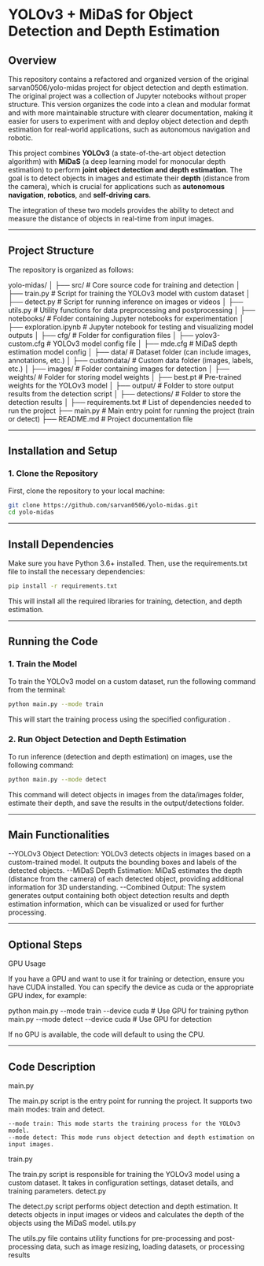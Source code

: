 # YOLOv3 + MiDaS for Object Detection and Depth Estimation

## Overview

This repository contains a refactored and organized version of the original sarvan0506/yolo-midas project for object detection and depth estimation. The original project was a collection of Jupyter notebooks without proper structure. This version organizes the code into a clean and modular format and with more maintainable structure with clearer documentation, making it easier for users to experiment with and deploy object detection and depth estimation for real-world applications, such as autonomous navigation and robotic.

This project combines **YOLOv3** (a state-of-the-art object detection algorithm) with **MiDaS** (a deep learning model for monocular depth estimation) to perform **joint object detection and depth estimation**. The goal is to detect objects in images and estimate their **depth** (distance from the camera), which is crucial for applications such as **autonomous navigation**, **robotics**, and **self-driving cars**.

The integration of these two models provides the ability to detect and measure the distance of objects in real-time from input images.

---

## Project Structure

The repository is organized as follows:

yolo-midas/ │ ├── src/ # Core source code for training and detection │ ├── train.py # Script for training the YOLOv3 model with custom dataset │ ├── detect.py # Script for running inference on images or videos │ ├── utils.py # Utility functions for data preprocessing and postprocessing │ ├── notebooks/ # Folder containing Jupyter notebooks for experimentation │ ├── exploration.ipynb # Jupyter notebook for testing and visualizing model outputs │ ├── cfg/ # Folder for configuration files │ ├── yolov3-custom.cfg # YOLOv3 model config file │ ├── mde.cfg # MiDaS depth estimation model config │ ├── data/ # Dataset folder (can include images, annotations, etc.) │ ├── customdata/ # Custom data folder (images, labels, etc.) │ ├── images/ # Folder containing images for detection │ ├── weights/ # Folder for storing model weights │ ├── best.pt # Pre-trained weights for the YOLOv3 model │ ├── output/ # Folder to store output results from the detection script │ ├── detections/ # Folder to store the detection results │ ├── requirements.txt # List of dependencies needed to run the project ├── main.py # Main entry point for running the project (train or detect) ├── README.md # Project documentation file


---

## Installation and Setup

### 1. **Clone the Repository**
First, clone the repository to your local machine:
```bash
git clone https://github.com/sarvan0506/yolo-midas.git
cd yolo-midas
```

---

## Install Dependencies
Make sure you have Python 3.6+ installed. Then, use the requirements.txt file to install the necessary dependencies:

```bash
pip install -r requirements.txt
```
This will install all the required libraries for training, detection, and depth estimation.

---

## Running the Code
### 1. **Train the Model**

To train the YOLOv3 model on a custom dataset, run the following command from the terminal:

```bash
python main.py --mode train 
```
This will start the training process using the specified configuration .
### 2. **Run Object Detection and Depth Estimation**

To run inference (detection and depth estimation) on images, use the following command:


```bash
python main.py --mode detect 
```

This command will detect objects in images from the data/images folder, estimate their depth, and save the results in the output/detections folder.


---

## Main Functionalities

--YOLOv3 Object Detection: YOLOv3 detects objects in images based on a custom-trained model. It outputs the bounding boxes and labels of the detected objects.
--MiDaS Depth Estimation: MiDaS estimates the depth (distance from the camera) of each detected object, providing additional information for 3D understanding.
--Combined Output: The system generates output containing both object detection results and depth estimation information, which can be visualized or used for further processing.

---

## Optional Steps
GPU Usage

If you have a GPU and want to use it for training or detection, ensure you have CUDA installed. You can specify the device as cuda or the appropriate GPU index, for example:

python main.py --mode train --device cuda  # Use GPU for training
python main.py --mode detect --device cuda  # Use GPU for detection

If no GPU is available, the code will default to using the CPU.

---

## Code Description
main.py

The main.py script is the entry point for running the project. It supports two main modes: train and detect.

    --mode train: This mode starts the training process for the YOLOv3 model.
    --mode detect: This mode runs object detection and depth estimation on input images.

train.py

The train.py script is responsible for training the YOLOv3 model using a custom dataset. It takes in configuration settings, dataset details, and training parameters.
detect.py

The detect.py script performs object detection and depth estimation. It detects objects in input images or videos and calculates the depth of the objects using the MiDaS model.
utils.py

The utils.py file contains utility functions for pre-processing and post-processing data, such as image resizing, loading datasets, or processing results


